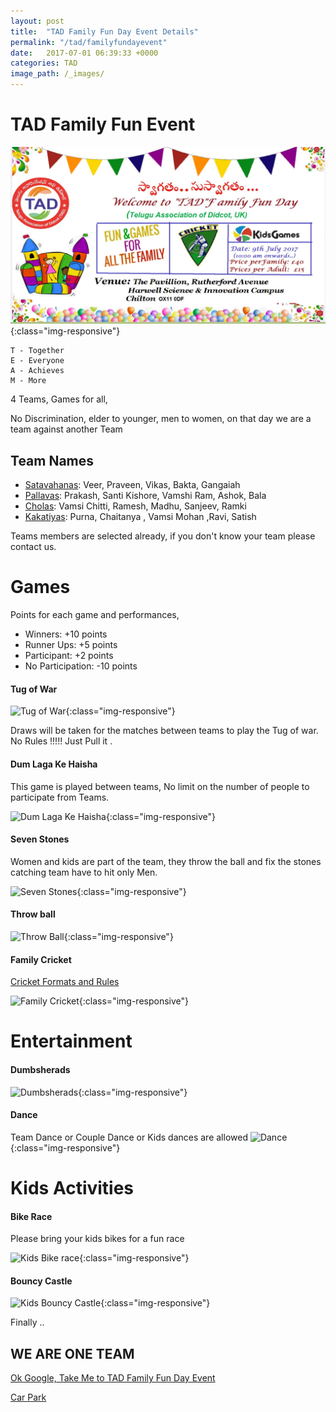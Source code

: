 ```yaml
---
layout: post
title:  "TAD Family Fun Day Event Details"
permalink: "/tad/familyfundayevent"
date:   2017-07-01 06:39:33 +0000
categories: TAD
image_path: /_images/
---
```

# TAD Family Fun Event

![TAD Family Fund Day](https://raw.githubusercontent.com/tadfamilyfunevent/tadfamilyfunevent.github.io/master/_images/familyfunddayevent.jpeg){:class="img-responsive"}

    T - Together
    E - Everyone
    A - Achieves
    M - More

4 Teams, Games for all,

No Discrimination, elder to younger, men to women, on that day we are a team against another Team

## Team Names
  -  [Satavahanas](https://en.wikipedia.org/wiki/Satavahana_dynasty): Veer, Praveen, Vikas, Bakta, Gangaiah
  -  [Pallavas](https://en.wikipedia.org/wiki/Pallava_dynasty): Prakash, Santi Kishore, Vamshi Ram, Ashok, Bala
  -  [Cholas](https://en.wikipedia.org/wiki/Chola_dynasty): Vamsi Chitti, Ramesh, Madhu, Sanjeev, Ramki
  -  [Kakatiyas](https://en.wikipedia.org/wiki/Kakatiya_dynasty): Purna, Chaitanya , Vamsi Mohan ,Ravi, Satish


Teams members are selected already, if you don't know your team please contact us.

# Games
 Points for each game and performances,

  - Winners:          +10 points
  - Runner Ups:       +5 points
  - Participant:      +2 points
  - No Participation: -10 points



#### Tug of War
![Tug of War](https://photos.travelblog.org/Photos/28984/129630/f/900611-tug-of-war-the-indian-side-0.jpg){:class="img-responsive"}

Draws will be taken for the matches between teams to play the Tug of war. No Rules !!!!! Just Pull it .

#### Dum Laga Ke Haisha
This game is played between teams, No limit on the number of people to participate from Teams.

![Dum Laga Ke Haisha](http://images.mid-day.com/images/2015/feb/25Bhumi-Ayushmann.jpg){:class="img-responsive"}



#### Seven Stones
Women and kids are part of the team, they throw the ball and fix the stones catching team have to hit only Men.

![Seven Stones](https://blog.compassion.com/wp-content/uploads/2012/08/traditional-game-in-india-seven-stones-stacking.jpg){:class="img-responsive"}

#### Throw ball

![Throw Ball](http://i.dawn.com/large/2015/09/55f09107310fa.jpg){:class="img-responsive"}

#### Family Cricket

[Cricket Formats and Rules][cricket_rules]

![Family Cricket](https://s-media-cache-ak0.pinimg.com/736x/3a/73/92/3a7392cd2a45358f55fd2c177232b419.jpg){:class="img-responsive"}

# Entertainment

#### Dumbsherads

![Dumbsherads](https://i.ytimg.com/vi/2bufRbUjhDc/maxresdefault.jpg){:class="img-responsive"}

#### Dance

Team Dance or Couple Dance or Kids dances are allowed
![Dance](https://my.selkirk.ca/media/myselkirkca/myselkirkforstaff/ourselkirk/news/2014/june/selkirk-college-international-bhangra-dance-500x400.jpg){:class="img-responsive"}


# Kids Activities

#### Bike Race
Please bring your kids bikes for a fun race

![Kids Bike race](https://havefunbiking.com/wp-content/uploads/NSBike2013kids4.jpg){:class="img-responsive"}

#### Bouncy Castle

![Kids Bouncy Castle](http://www.asortofdiary.com/upload/Bouncy_Castle.jpg){:class="img-responsive"}



Finally ..

##  WE ARE ONE TEAM

[Ok Google, Take Me to TAD Family Fun Day Event](https://www.google.co.uk/maps/dir//The+Pavilion,+Rutherford+Ave,+Harwell+Oxford,+Didcot+OX11+0DF/@51.5812041,-1.3048031,15z/data=!4m16!1m7!3m6!1s0x4876ba3d5aafff29:0xed436cb7a804e20b!2sThe+Pavilion,+Rutherford+Ave,+Harwell+Oxford,+Didcot+OX11+0DF!3b1!8m2!3d51.5812273!4d-1.3052313!4m7!1m0!1m5!1m1!1s0x4876ba3d5aafff29:0xed436cb7a804e20b!2m2!1d-1.3052313!2d51.5812273)

[Car Park](https://www.google.com/maps/dir//AEA+Sports+Ground+Car+Park,+Newbury+Rd,+Didcot+OX11+0RA,+UK/@51.5805243,-1.3071268,17z/data=!4m15!1m6!3m5!1s0x0:0x95bf4906a356685!2sAEA+Sports+Ground+Car+Park!8m2!3d51.5805243!4d-1.3049381!4m7!1m0!1m5!1m1!1s0x4876ba3ca71bc7b9:0x95bf4906a356685!2m2!1d-1.3049381!2d51.5805243?hl=en)


[cricket_rules]:https://tadfamilyfunevent.github.io/tad/familyfundayeventCricket
